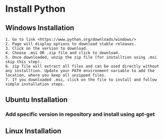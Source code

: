 # Install Python

## Windows Installation

    1. Go to link <https://www.python.org/downloads/windows/>
    2. Page will display options to download stable releases.
    3. Click on the version to download.
    4. Choose .msi OR .zip file and click to download.
    5. Once downloaded, unzip the zip file (for installtion using .msi skip this step).
    6. zip file will extract all files and can be used directly without any installtion. Update your PATH environment variable to add the location, where you keep all unzipped files.
    7. If you downloaded .msi, click on the file to install and follow simple installation steps. 

## Ubuntu Installation

### Add specific version in repository and install using apt-get

## Linux Installation
